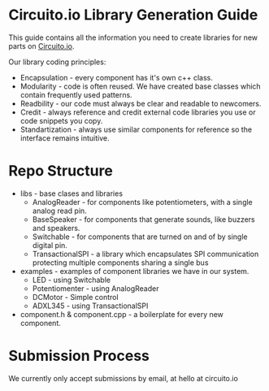 Circuito.io Library Generation Guide
====================================

This guide contains all the information you need to create libraries for new parts on [Circuito.io](https://circuito.io).

Our library coding principles:
* Encapsulation - every component has it's own c++ class.
* Modularity - code is often reused. We have created base classes which contain frequently used patterns.
* Readbility - our code must always be clear and readable to newcomers.
* Credit - always reference and credit external code libraries you use or code snippets you copy.
* Standartization - always use similar components for reference so the interface remains intuitive.


Repo Structure
==============
*   libs - base clases and libraries
    *   AnalogReader - for components like potentiometers, with a single analog read pin.
    *   BaseSpeaker - for components that generate sounds, like buzzers and speakers.
    *   Switchable - for components that are turned on and of by single digital pin.
    *   TransactionalSPI - a library which encapsulates SPI communication protecting multiple components sharing a single bus
*   examples - examples of component libraries we have in our system.
    *   LED - using Switchable
    *   Potentiomenter - using AnalogReader
    *   DCMotor - Simple control
    *   ADXL345 - using TransactionalSPI
*   component.h & component.cpp - a boilerplate for every new component.


Submission Process
==================
We currently only accept submissions by email, at hello at circuito.io
